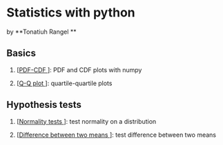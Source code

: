 # Statistics with python

by **Tonatiuh Rangel ** 

## Basics   

1. [<a href="https://github.com/trangel/Data-Science/blob/master/statistics/PDF-CDF.ipynb">PDF-CDF </a>]: PDF and CDF plots with numpy

2. [<a href="https://github.com/trangel/Data-Science/blob/master/statistics/Q-Q plot.ipynb">Q-Q plot </a>]: quartile-quartile plots   

## Hypothesis tests   

1. [<a href="https://github.com/trangel/Data-Science/blob/master/statistics/Normality test.ipynb">Normality tests </a>]: test normality on a distribution 

2. [<a href="https://github.com/trangel/Data-Science/blob/master/statistics/Difference between means.ipynb">Difference between two means </a>]: test difference between two means 
